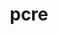 ---
title: "pcre"
layout: cache
categories: [package, develop-2024-03-10]
meta: {"versions": ["8.45"], "compilers": ["apple-clang@=15.0.0", "cce@=15.0.1", "gcc@=10.3.0", "gcc@=11.4.0", "gcc@=7.3.1", "gcc@=7.5.0", "gcc@=9.4.0", "oneapi@=2024.0.0"], "oss": ["amzn2", "rhel8", "sle_hpc15", "ubuntu18.04", "ubuntu20.04", "ubuntu22.04", "ventura"], "platforms": ["darwin", "linux"], "targets": ["aarch64", "neoverse_n1", "neoverse_v1", "neoverse_v2", "ppc64le", "x86_64_v3", "x86_64_v4", "zen4"], "stacks": ["aws-isc", "aws-isc-aarch64", "developer-tools", "e4s", "e4s-cray-rhel", "e4s-cray-sles", "e4s-neoverse-v2", "e4s-neoverse_v1", "e4s-oneapi", "e4s-power", "ml-darwin-aarch64-mps", "ml-linux-x86_64-cpu", "ml-linux-x86_64-cuda", "ml-linux-x86_64-rocm", "radiuss", "root"], "num_specs": 12, "num_specs_by_stack": {"ml-darwin-aarch64-mps": 1, "root": 12, "aws-isc-aarch64": 2, "aws-isc": 1, "e4s-power": 1, "e4s-cray-rhel": 1, "e4s-cray-sles": 1, "radiuss": 1, "developer-tools": 1, "e4s-neoverse_v1": 1, "e4s-neoverse-v2": 1, "ml-linux-x86_64-cpu": 1, "ml-linux-x86_64-rocm": 1, "ml-linux-x86_64-cuda": 1, "e4s": 1, "e4s-oneapi": 1}}
spec_details: [{"hash": "lpid4y7l7fka4iu2t5no52o47g7swszr", "compiler": "apple-clang@=15.0.0", "versions": ["8.45"], "os": "ventura", "platform": "darwin", "target": "aarch64", "variants": ["build_system=autotools", "~jit", "+multibyte", "+pic", "+shared", "+static", "+utf"], "stacks": ["ml-darwin-aarch64-mps", "root"], "size": "-", "tarball": "https://binaries.spack.io/releases/develop-2024-03-10/build_cache/darwin-ventura-aarch64/apple-clang-15.0.0/pcre-8.45/darwin-ventura-aarch64-apple-clang-15.0.0-pcre-8.45-lpid4y7l7fka4iu2t5no52o47g7swszr.spack"}, {"hash": "xzdzjepyp4vpa77zcvxuckoyhym3t32b", "compiler": "gcc@=7.3.1", "versions": ["8.45"], "os": "amzn2", "platform": "linux", "target": "aarch64", "variants": ["build_system=autotools", "~jit", "+multibyte", "+pic", "+shared", "+static", "+utf"], "stacks": ["aws-isc-aarch64", "root"], "size": "-", "tarball": "https://binaries.spack.io/releases/develop-2024-03-10/build_cache/linux-amzn2-aarch64/gcc-7.3.1/pcre-8.45/linux-amzn2-aarch64-gcc-7.3.1-pcre-8.45-xzdzjepyp4vpa77zcvxuckoyhym3t32b.spack"}, {"hash": "3nbdy767gex4lebmv7avkpws6o2auvgd", "compiler": "gcc@=7.3.1", "versions": ["8.45"], "os": "amzn2", "platform": "linux", "target": "neoverse_n1", "variants": ["build_system=autotools", "~jit", "+multibyte", "+pic", "+shared", "+static", "+utf"], "stacks": ["aws-isc-aarch64", "root"], "size": "-", "tarball": "https://binaries.spack.io/releases/develop-2024-03-10/build_cache/linux-amzn2-neoverse_n1/gcc-7.3.1/pcre-8.45/linux-amzn2-neoverse_n1-gcc-7.3.1-pcre-8.45-3nbdy767gex4lebmv7avkpws6o2auvgd.spack"}, {"hash": "2ucwi6qn3jv2fm36xc57ps2wbfikxjm4", "compiler": "gcc@=7.3.1", "versions": ["8.45"], "os": "amzn2", "platform": "linux", "target": "x86_64_v3", "variants": ["build_system=autotools", "~jit", "+multibyte", "+pic", "+shared", "+static", "+utf"], "stacks": ["root", "aws-isc"], "size": "-", "tarball": "https://binaries.spack.io/releases/develop-2024-03-10/build_cache/linux-amzn2-x86_64_v3/gcc-7.3.1/pcre-8.45/linux-amzn2-x86_64_v3-gcc-7.3.1-pcre-8.45-2ucwi6qn3jv2fm36xc57ps2wbfikxjm4.spack"}, {"hash": "dj4un4rlggdoocgpnhcqcmgplfajctx2", "compiler": "gcc@=9.4.0", "versions": ["8.45"], "os": "ubuntu20.04", "platform": "linux", "target": "ppc64le", "variants": ["build_system=autotools", "~jit", "+multibyte", "+pic", "+shared", "+static", "+utf"], "stacks": ["root", "e4s-power"], "size": "-", "tarball": "https://binaries.spack.io/releases/develop-2024-03-10/build_cache/linux-ubuntu20.04-ppc64le/gcc-9.4.0/pcre-8.45/linux-ubuntu20.04-ppc64le-gcc-9.4.0-pcre-8.45-dj4un4rlggdoocgpnhcqcmgplfajctx2.spack"}, {"hash": "z77gve6ugindjl7e63gixbs7kg3dfw3h", "compiler": "cce@=15.0.1", "versions": ["8.45"], "os": "rhel8", "platform": "linux", "target": "zen4", "variants": ["build_system=autotools", "~jit", "+multibyte", "+pic", "+shared", "+static", "+utf"], "stacks": ["root", "e4s-cray-rhel"], "size": "-", "tarball": "https://binaries.spack.io/releases/develop-2024-03-10/build_cache/linux-rhel8-zen4/cce-15.0.1/pcre-8.45/linux-rhel8-zen4-cce-15.0.1-pcre-8.45-z77gve6ugindjl7e63gixbs7kg3dfw3h.spack"}, {"hash": "4fmmmjlz5m23vkp4f34ht6h3iebj3exo", "compiler": "gcc@=10.3.0", "versions": ["8.45"], "os": "sle_hpc15", "platform": "linux", "target": "x86_64_v4", "variants": ["build_system=autotools", "~jit", "+multibyte", "+pic", "+shared", "+static", "+utf"], "stacks": ["e4s-cray-sles", "root"], "size": "-", "tarball": "https://binaries.spack.io/releases/develop-2024-03-10/build_cache/linux-sle_hpc15-x86_64_v4/gcc-10.3.0/pcre-8.45/linux-sle_hpc15-x86_64_v4-gcc-10.3.0-pcre-8.45-4fmmmjlz5m23vkp4f34ht6h3iebj3exo.spack"}, {"hash": "oizbxvxksd7wpfqvzov5hmj5se7vpoln", "compiler": "gcc@=7.5.0", "versions": ["8.45"], "os": "ubuntu18.04", "platform": "linux", "target": "x86_64_v3", "variants": ["build_system=autotools", "~jit", "+multibyte", "+pic", "+shared", "+static", "+utf"], "stacks": ["radiuss", "root", "developer-tools"], "size": "-", "tarball": "https://binaries.spack.io/releases/develop-2024-03-10/build_cache/linux-ubuntu18.04-x86_64_v3/gcc-7.5.0/pcre-8.45/linux-ubuntu18.04-x86_64_v3-gcc-7.5.0-pcre-8.45-oizbxvxksd7wpfqvzov5hmj5se7vpoln.spack"}, {"hash": "xlxberiz5dnxwmrh4cbabnwrlji6deca", "compiler": "gcc@=11.4.0", "versions": ["8.45"], "os": "ubuntu22.04", "platform": "linux", "target": "neoverse_v1", "variants": ["build_system=autotools", "~jit", "+multibyte", "+pic", "+shared", "+static", "+utf"], "stacks": ["e4s-neoverse_v1", "root"], "size": "-", "tarball": "https://binaries.spack.io/releases/develop-2024-03-10/build_cache/linux-ubuntu22.04-neoverse_v1/gcc-11.4.0/pcre-8.45/linux-ubuntu22.04-neoverse_v1-gcc-11.4.0-pcre-8.45-xlxberiz5dnxwmrh4cbabnwrlji6deca.spack"}, {"hash": "3ujxanp4tdsanvwrsbpanvfcwcbbhavf", "compiler": "gcc@=11.4.0", "versions": ["8.45"], "os": "ubuntu22.04", "platform": "linux", "target": "neoverse_v2", "variants": ["build_system=autotools", "~jit", "+multibyte", "+pic", "+shared", "+static", "+utf"], "stacks": ["root", "e4s-neoverse-v2"], "size": "-", "tarball": "https://binaries.spack.io/releases/develop-2024-03-10/build_cache/linux-ubuntu22.04-neoverse_v2/gcc-11.4.0/pcre-8.45/linux-ubuntu22.04-neoverse_v2-gcc-11.4.0-pcre-8.45-3ujxanp4tdsanvwrsbpanvfcwcbbhavf.spack"}, {"hash": "uvvx3a7neqcrklu2h7b76lspczrm4akl", "compiler": "gcc@=11.4.0", "versions": ["8.45"], "os": "ubuntu22.04", "platform": "linux", "target": "x86_64_v3", "variants": ["build_system=autotools", "~jit", "+multibyte", "+pic", "+shared", "+static", "+utf"], "stacks": ["ml-linux-x86_64-cpu", "ml-linux-x86_64-rocm", "ml-linux-x86_64-cuda", "root", "e4s"], "size": "-", "tarball": "https://binaries.spack.io/releases/develop-2024-03-10/build_cache/linux-ubuntu22.04-x86_64_v3/gcc-11.4.0/pcre-8.45/linux-ubuntu22.04-x86_64_v3-gcc-11.4.0-pcre-8.45-uvvx3a7neqcrklu2h7b76lspczrm4akl.spack"}, {"hash": "teusx4q42yzl23qkugifm2fyvd2bc7n5", "compiler": "oneapi@=2024.0.0", "versions": ["8.45"], "os": "ubuntu22.04", "platform": "linux", "target": "x86_64_v3", "variants": ["build_system=autotools", "~jit", "+multibyte", "+pic", "+shared", "+static", "+utf"], "stacks": ["e4s-oneapi", "root"], "size": "-", "tarball": "https://binaries.spack.io/releases/develop-2024-03-10/build_cache/linux-ubuntu22.04-x86_64_v3/oneapi-2024.0.0/pcre-8.45/linux-ubuntu22.04-x86_64_v3-oneapi-2024.0.0-pcre-8.45-teusx4q42yzl23qkugifm2fyvd2bc7n5.spack"}]
---